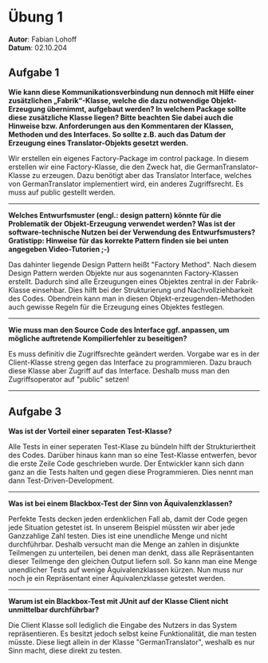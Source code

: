 # Übung 1

**Autor**: Fabian Lohoff<br>
**Datum**: 02.10.204

## Aufgabe 1

**Wie kann diese Kommunikationsverbindung nun dennoch mit Hilfe einer zusätzlichen
„Fabrik“-Klasse, welche die dazu notwendige Objekt-Erzeugung übernimmt,
aufgebaut werden? In welchem Package sollte diese zusätzliche Klasse liegen? Bitte
beachten Sie dabei auch die Hinweise bzw. Anforderungen aus den Kommentaren der Klassen, Methoden und des Interfaces. So sollte z.B. auch das Datum der
Erzeugung eines Translator-Objekts gesetzt werden.**

Wir erstellen ein eigenes Factory-Package im control package.
In diesem erstellen wir eine Factory-Klasse, die den Zweck
hat, die GermanTranslator-Klasse zu erzeugen. Dazu benötigt aber das Translator Interface,
welches von GermanTranslator implementiert wird, ein anderes Zugriffsrecht.
Es muss auf public gestellt werden.

----

**Welches Entwurfsmuster (engl.: design pattern) könnte für die Problematik der
Objekt-Erzeugung verwendet werden? Was ist der software-technische Nutzen bei
der Verwendung des Entwurfsmusters? Gratistipp: Hinweise für das korrekte Pattern
finden sie bei unten angegeben Video-Tutorien ;-)**

Das dahinter liegende Design Pattern heißt "Factory Method". Nach diesem
Design Pattern werden Objekte nur aus sogenannten Factory-Klassen erstellt.
Dadurch sind alle Erzeugungen eines Objektes zentral in der Fabrik-Klasse einsehbar.
Dies hilft bei der Strukturierung und Nachvollziehbarkeit des Codes. Obendrein
kann man in diesen Objekt-erzeugenden-Methoden auch gewisse Regeln für die Erzeugung eines
Objektes festlegen.

----

**Wie muss man den Source Code des Interface ggf. anpassen, um mögliche
auftretende Kompilierfehler zu beseitigen?**

Es muss definitiv die Zugriffsrechte geändert werden. Vorgabe war es in der Client-Klasse 
streng gegen das Interface zu programmieren. Dazu brauch diese Klasse aber Zugriff auf das Interface.
Deshalb muss man den Zugriffsoperator auf "public" setzen!

----

## Aufgabe 3

**Was ist der Vorteil einer separaten Test-Klasse?**

Alle Tests in einer seperaten Test-Klase zu bündeln hilft der Strukturiertheit
des Codes. Darüber hinaus kann man so eine Test-Klasse entwerfen, bevor die erste Zeile Code geschrieben wurde.
Der Entwickler kann sich dann ganz an die Tests halten und gegen diese Programmieren. Dies nennt man 
dann Test-Driven-Development.

----

**Was ist bei einem Blackbox-Test der Sinn von Äquivalenzklassen?**

Perfekte Tests decken jeden erdenklichen Fall ab, damit der Code gegen jede Situation
getestet ist. In unserem Beispiel müssten wir aber jede Ganzzahlige Zahl testen. Dies ist eine unendliche Menge und
nicht durchführbar. Deshalb versucht man die Menge an zahlen in disjunkte Teilmengen zu unterteilen, bei denen
man denkt, dass alle Repräsentanten dieser Teilmenge den gleichen Output liefern soll. So kann man eine Menge unendlicher Tests
auf wenige Äquivalenzklassen kürzen. Nun muss nur noch je ein Repräsentant einer Äquivalenzklasse
getestet werden.

-----

**Warum ist ein Blackbox-Test mit JUnit auf der Klasse Client nicht unmittelbar
durchführbar?**

Die Client Klasse soll lediglich die Eingabe des Nutzers in das System repräsentieren.
Es besitzt jedoch selbst keine Funktionalität, die man testen müsste. Diese liegt allein
in der Klasse "GermanTranslator", weshalb es nur Sinn macht, diese direkt zu testen.
